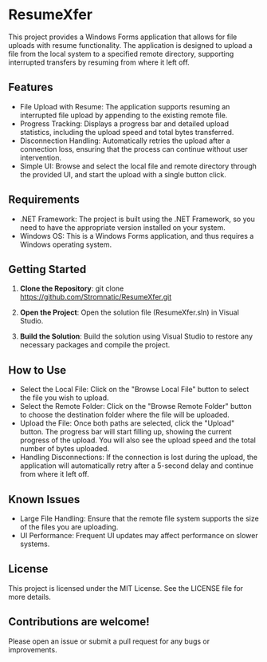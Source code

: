 # ResumeXfer

This project provides a Windows Forms application that allows for file uploads with resume functionality. The application is designed to upload a file from the local system to a specified remote directory, supporting interrupted transfers by resuming from where it left off.

## Features

- File Upload with Resume: The application supports resuming an interrupted file upload by appending to the existing remote file.
- Progress Tracking: Displays a progress bar and detailed upload statistics, including the upload speed and total bytes transferred.
- Disconnection Handling: Automatically retries the upload after a connection loss, ensuring that the process can continue without user intervention.
- Simple UI: Browse and select the local file and remote directory through the provided UI, and start the upload with a single button click.

## Requirements

- .NET Framework: The project is built using the .NET Framework, so you need to have the appropriate version installed on your system.
- Windows OS: This is a Windows Forms application, and thus requires a Windows operating system.

## Getting Started

1. **Clone the Repository**:
   git clone https://github.com/Stromnatic/ResumeXfer.git

3. **Open the Project**:
   Open the solution file (ResumeXfer.sln) in Visual Studio.

4. **Build the Solution**:
   Build the solution using Visual Studio to restore any necessary packages and compile the project.
   
## How to Use

  - Select the Local File: Click on the "Browse Local File" button to select the file you wish to upload.
  - Select the Remote Folder: Click on the "Browse Remote Folder" button to choose the destination folder where the file will be uploaded.
  - Upload the File: Once both paths are selected, click the "Upload" button. The progress bar will start filling up, showing the current progress of the upload. You will also see the upload speed and the total number of bytes uploaded.
  - Handling Disconnections: If the connection is lost during the upload, the application will automatically retry after a 5-second delay and continue from where it left off.


## Known Issues

  - Large File Handling: Ensure that the remote file system supports the size of the files you are uploading.
  - UI Performance: Frequent UI updates may affect performance on slower systems.


## License

  This project is licensed under the MIT License. See the LICENSE file for more details. 

## Contributions are welcome! 
  Please open an issue or submit a pull request for any bugs or improvements.
 

